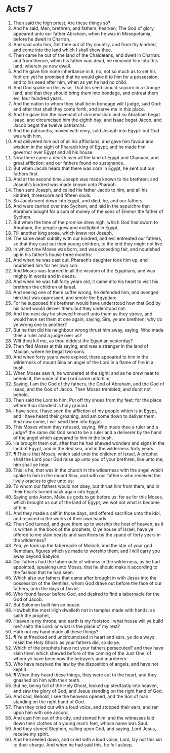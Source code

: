 ﻿# Acts 7
1. Then said the high priest, Are these things so? 
2. And he said, Men, brethren, and fathers, hearken; The God of glory appeared unto our father Abraham, when he was in Mesopotamia, before he dwelt in Charran, 
3. And said unto him, Get thee out of thy country, and from thy kindred, and come into the land which I shall shew thee. 
4. Then came he out of the land of the Chaldæans, and dwelt in Charran: and from thence, when his father was dead, he removed him into this land, wherein ye now dwell. 
5. And he gave him none inheritance in it, no, not so much as to set his foot on: yet he promised that he would give it to him for a possession, and to his seed after him, when as yet he had no child. 
6. And God spake on this wise, That his seed should sojourn in a strange land; and that they should bring them into bondage, and entreat them evil four hundred years. 
7. And the nation to whom they shall be in bondage will I judge, said God: and after that shall they come forth, and serve me in this place. 
8. And he gave him the covenant of circumcision: and so Abraham begat Isaac, and circumcised him the eighth day; and Isaac begat Jacob; and Jacob begat the twelve patriarchs. 
9. And the patriarchs, moved with envy, sold Joseph into Egypt: but God was with him, 
10. And delivered him out of all his afflictions, and gave him favour and wisdom in the sight of Pharaoh king of Egypt; and he made him governor over Egypt and all his house. 
11. Now there came a dearth over all the land of Egypt and Chanaan, and great affliction: and our fathers found no sustenance. 
12. But when Jacob heard that there was corn in Egypt, he sent out our fathers first. 
13. And at the second time Joseph was made known to his brethren; and Joseph’s kindred was made known unto Pharaoh. 
14. Then sent Joseph, and called his father Jacob to him, and all his kindred, threescore and fifteen souls. 
15. So Jacob went down into Egypt, and died, he, and our fathers, 
16. And were carried over into Sychem, and laid in the sepulchre that Abraham bought for a sum of money of the sons of Emmor the father of Sychem. 
17. But when the time of the promise drew nigh, which God had sworn to Abraham, the people grew and multiplied in Egypt, 
18. Till another king arose, which knew not Joseph. 
19. The same dealt subtilly with our kindred, and evil entreated our fathers, so that they cast out their young children, to the end they might not live. 
20. In which time Moses was born, and was exceeding fair, and nourished up in his father’s house three months: 
21. And when he was cast out, Pharaoh’s daughter took him up, and nourished him for her own son. 
22. And Moses was learned in all the wisdom of the Egyptians, and was mighty in words and in deeds. 
23. And when he was full forty years old, it came into his heart to visit his brethren the children of Israel. 
24. And seeing one of them suffer wrong, he defended him, and avenged him that was oppressed, and smote the Egyptian: 
25. For he supposed his brethren would have understood how that God by his hand would deliver them: but they understood not. 
26. And the next day he shewed himself unto them as they strove, and would have set them at one again, saying, Sirs, ye are brethren; why do ye wrong one to another? 
27. But he that did his neighbour wrong thrust him away, saying, Who made thee a ruler and a judge over us? 
28. Wilt thou kill me, as thou diddest the Egyptian yesterday? 
29. Then fled Moses at this saying, and was a stranger in the land of Madian, where he begat two sons. 
30. And when forty years were expired, there appeared to him in the wilderness of mount Sina an angel of the Lord in a flame of fire in a bush. 
31. When Moses saw it, he wondered at the sight: and as he drew near to behold it, the voice of the Lord came unto him, 
32. Saying, I am the God of thy fathers, the God of Abraham, and the God of Isaac, and the God of Jacob. Then Moses trembled, and durst not behold. 
33. Then said the Lord to him, Put off thy shoes from thy feet: for the place where thou standest is holy ground. 
34. I have seen, I have seen the affliction of my people which is in Egypt, and I have heard their groaning, and am come down to deliver them. And now come, I will send thee into Egypt. 
35. This Moses whom they refused, saying, Who made thee a ruler and a judge? the same did God send to be a ruler and a deliverer by the hand of the angel which appeared to him in the bush. 
36. He brought them out, after that he had shewed wonders and signs in the land of Egypt, and in the Red sea, and in the wilderness forty years. 
37. ¶ This is that Moses, which said unto the children of Israel, A prophet shall the Lord your God raise up unto you of your brethren, like unto me; him shall ye hear. 
38. This is he, that was in the church in the wilderness with the angel which spake to him in the mount Sina, and with our fathers: who received the lively oracles to give unto us: 
39. To whom our fathers would not obey, but thrust him from them, and in their hearts turned back again into Egypt, 
40. Saying unto Aaron, Make us gods to go before us: for as for this Moses, which brought us out of the land of Egypt, we wot not what is become of him. 
41. And they made a calf in those days, and offered sacrifice unto the idol, and rejoiced in the works of their own hands. 
42. Then God turned, and gave them up to worship the host of heaven; as it is written in the book of the prophets, O ye house of Israel, have ye offered to me slain beasts and sacrifices by the space of forty years in the wilderness? 
43. Yea, ye took up the tabernacle of Moloch, and the star of your god Remphan, figures which ye made to worship them: and I will carry you away beyond Babylon. 
44. Our fathers had the tabernacle of witness in the wilderness, as he had appointed, speaking unto Moses, that he should make it according to the fashion that he had seen. 
45. Which also our fathers that came after brought in with Jesus into the possession of the Gentiles, whom God drave out before the face of our fathers, unto the days of David; 
46. Who found favour before God, and desired to find a tabernacle for the God of Jacob. 
47. But Solomon built him an house. 
48. Howbeit the most High dwelleth not in temples made with hands; as saith the prophet, 
49. Heaven is my throne, and earth is my footstool: what house will ye build me? saith the Lord: or what is the place of my rest? 
50. Hath not my hand made all these things? 
51. ¶ Ye stiffnecked and uncircumcised in heart and ears, ye do always resist the Holy Ghost: as your fathers did, so do ye. 
52. Which of the prophets have not your fathers persecuted? and they have slain them which shewed before of the coming of the Just One; of whom ye have been now the betrayers and murderers: 
53. Who have received the law by the disposition of angels, and have not kept it. 
54. ¶ When they heard these things, they were cut to the heart, and they gnashed on him with their teeth. 
55. But he, being full of the Holy Ghost, looked up stedfastly into heaven, and saw the glory of God, and Jesus standing on the right hand of God, 
56. And said, Behold, I see the heavens opened, and the Son of man standing on the right hand of God. 
57. Then they cried out with a loud voice, and stopped their ears, and ran upon him with one accord, 
58. And cast him out of the city, and stoned him: and the witnesses laid down their clothes at a young man’s feet, whose name was Saul. 
59. And they stoned Stephen, calling upon God, and saying, Lord Jesus, receive my spirit. 
60. And he kneeled down, and cried with a loud voice, Lord, lay not this sin to their charge. And when he had said this, he fell asleep. 
